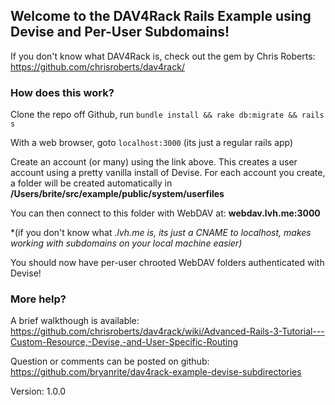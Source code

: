 ## Welcome to the DAV4Rack Rails Example using Devise and Per-User Subdomains!

If you don't know what DAV4Rack is, check out the gem by Chris Roberts: <https://github.com/chrisroberts/dav4rack/> 

### How does this work?

Clone the repo off Github, run `bundle install && rake db:migrate && rails s`

With a web browser, goto `localhost:3000` (its just a regular rails app)

Create an account (or many) using the link above. This creates a user account using a pretty vanilla install of Devise. For each account you create, a folder will be created automatically in **/Users/brite/src/example/public/system/userfiles**

You can then connect to this folder with WebDAV at: **webdav.lvh.me:3000**

*(if you don't know what *.lvh.me is, its just a CNAME to localhost, makes working with subdomains on your local machine easier)*

You should now have per-user chrooted WebDAV folders authenticated with Devise!

### More help?

A brief walkthough is available: <https://github.com/chrisroberts/dav4rack/wiki/Advanced-Rails-3-Tutorial---Custom-Resource,-Devise,-and-User-Specific-Routing>

Question or comments can be posted on github: <https://github.com/bryanrite/dav4rack-example-devise-subdirectories>

Version: 1.0.0
